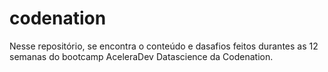 # codenation
Nesse repositório, se encontra o conteúdo e dasafios feitos durantes as 12 semanas do bootcamp AceleraDev Datascience da Codenation.
